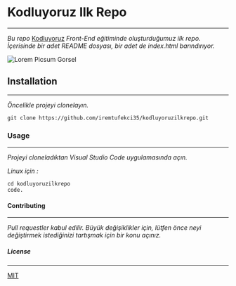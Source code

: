 
# Kodluyoruz Ilk Repo
---
*Bu repo* [Kodluyoruz](https://kodluyoruz.org)  *Front-End eğitiminde oluşturduğumuz ilk repo. İçerisinde bir adet README dosyası, bir adet de index.html barındırıyor.*

![Lorem Picsum Gorsel]([https://github.com/Kodluyoruz/taskforce/blob/main/git/odev1/figures/github.png?raw=true](https://avatars.mds.yandex.net/get-images-cbir/1993081/Hnjfd0PaMrNFho2yNpy1iw1060/ocr))

## Installation
---
*Öncelikle projeyi clonelayın.*
```
git clone https://github.com/iremtufekci35/kodluyoruzilkrepo.git
``` 

### Usage
---
*Projeyi cloneladıktan Visual Studio Code uygulamasında açın.*

*Linux için :*
```
cd kodluyoruzilkrepo
code.
```
#### Contributing
---
*Pull requestler kabul edilir. Büyük değişiklikler için, lütfen önce neyi değiştirmek istediğinizi tartışmak için bir konu açınız.*
##### License
---
[MIT](https://choosealicense.com/licenses/mit/)
